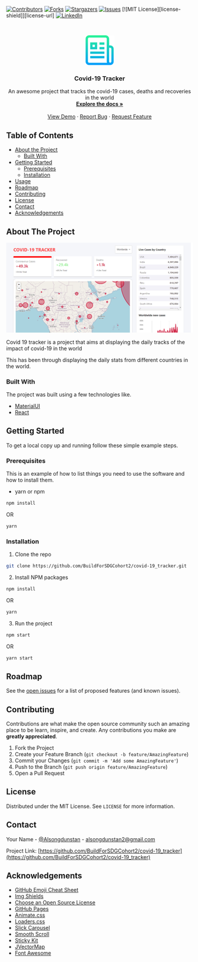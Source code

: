 [![Contributors][contributors-shield]][contributors-url]
[![Forks][forks-shield]][forks-url]
[![Stargazers][stars-shield]][stars-url]
[![Issues][issues-shield]][issues-url]
[![MIT License][license-shield]][license-url]
[![LinkedIn][linkedin-shield]][linkedin-url]



<!-- PROJECT LOGO -->
<br />
<p align="center">
  <a href="https://github.com/BuildForSDGCohort2/covid-19_tracker">
    <img src="images/logo.png" alt="Logo" width="80" height="80">
  </a>

  <h3 align="center">Covid-19 Tracker</h3>

  <p align="center">
    An awesome project that tracks the covid-19 cases, deaths and recoveries in the world
    <br />
    <a href="https://github.com/BuildForSDGCohort2/covid-19_tracker"><strong>Explore the docs »</strong></a>
    <br />
    <br />
    <a href="https://github.com/BuildForSDGCohort2/covid-19_tracker">View Demo</a>
    ·
    <a href="https://github.com/BuildForSDGCohort2/covid-19_tracker/issues">Report Bug</a>
    ·
    <a href="https://github.com/BuildForSDGCohort2/covid-19_tracker/issues">Request Feature</a>
  </p>
</p>



<!-- TABLE OF CONTENTS -->
## Table of Contents

* [About the Project](#about-the-project)
  * [Built With](#built-with)
* [Getting Started](#getting-started)
  * [Prerequisites](#prerequisites)
  * [Installation](#installation)
* [Usage](#usage)
* [Roadmap](#roadmap)
* [Contributing](#contributing)
* [License](#license)
* [Contact](#contact)
* [Acknowledgements](#acknowledgements)



<!-- ABOUT THE PROJECT -->
## About The Project

[![Product Name Screen Shot][product-screenshot]](https://covid-19-app-17f14.web.app)

Covid 19 tracker is a project that aims at displaying the daily tracks of the impact of covid-19 in the world

This has been through displaying the daily stats from different countries in the world.

### Built With
The project was built using a few technologies like.
* [MaterialUI](https://material-ui.com)
* [React](https://reactjs.org)



<!-- GETTING STARTED -->
## Getting Started

To get a local copy up and running follow these simple example steps.

### Prerequisites

This is an example of how to list things you need to use the software and how to install them.
* yarn or npm
```sh
npm install 
```
OR
```sh
yarn 
```

### Installation

1. Clone the repo
```sh
git clone https://github.com/BuildForSDGCohort2/covid-19_tracker.git
```
2. Install NPM packages
```sh
npm install
```

OR
```sh
yarn
```
3. Run  the project
```sh
npm start
```
OR

```sh
yarn start
```



<!-- ROADMAP -->
## Roadmap

See the [open issues](https://github.com/BuildForSDGCohort2/covid-19_tracker/issues) for a list of proposed features (and known issues).



<!-- CONTRIBUTING -->
## Contributing

Contributions are what make the open source community such an amazing place to be learn, inspire, and create. Any contributions you make are **greatly appreciated**.

1. Fork the Project
2. Create your Feature Branch (`git checkout -b feature/AmazingFeature`)
3. Commit your Changes (`git commit -m 'Add some AmazingFeature'`)
4. Push to the Branch (`git push origin feature/AmazingFeature`)
5. Open a Pull Request



<!-- LICENSE -->
## License

Distributed under the MIT License. See `LICENSE` for more information.



<!-- CONTACT -->
## Contact

Your Name - [@Alsongdunstan](https://twitter.com/Alsongdunstan) - alsongdunstan2@gmail.com

Project Link: [https://github.com/BuildForSDGCohort2/covid-19_tracker](https://github.com/BuildForSDGCohort2/covid-19_tracker)



<!-- ACKNOWLEDGEMENTS -->
## Acknowledgements
* [GitHub Emoji Cheat Sheet](https://www.webpagefx.com/tools/emoji-cheat-sheet)
* [Img Shields](https://shields.io)
* [Choose an Open Source License](https://choosealicense.com)
* [GitHub Pages](https://pages.github.com)
* [Animate.css](https://daneden.github.io/animate.css)
* [Loaders.css](https://connoratherton.com/loaders)
* [Slick Carousel](https://kenwheeler.github.io/slick)
* [Smooth Scroll](https://github.com/cferdinandi/smooth-scroll)
* [Sticky Kit](http://leafo.net/sticky-kit)
* [JVectorMap](http://jvectormap.com)
* [Font Awesome](https://fontawesome.com)





<!-- MARKDOWN LINKS & IMAGES -->
<!-- https://www.markdownguide.org/basic-syntax/#reference-style-links -->
[contributors-shield]: https://img.shields.io/github/contributors/othneildrew/Best-README-Template.svg?style=flat-square
[contributors-url]: https://github.com/BuildForSDGCohort2/covid-19_tracker/graphs/contributors
[forks-shield]: https://img.shields.io/github/forks/othneildrew/Best-README-Template.svg?style=flat-square
[forks-url]: https://github.com/BuildForSDGCohort2/covid-19_tracker/network/members
[stars-shield]: https://img.shields.io/github/stars/othneildrew/Best-README-Template.svg?style=flat-square
[stars-url]: https://github.com/BuildForSDGCohort2/covid-19_tracker/stargazers
[issues-shield]: https://img.shields.io/github/issues/othneildrew/Best-README-Template.svg?style=flat-square
[issues-url]: https://github.com/BuildForSDGCohort2/covid-19_tracker/issues
[linkedin-shield]: https://img.shields.io/badge/-LinkedIn-black.svg?style=flat-square&logo=linkedin&colorB=555
[linkedin-url]: https://linkedin.com/in/oburusule-dustan-246187111/
[product-screenshot]: images/webapp.png

